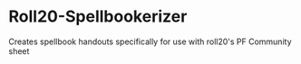 # Roll20-Spellbookerizer
Creates spellbook handouts specifically for use with roll20's PF Community sheet
